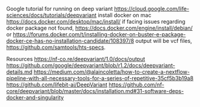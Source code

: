 Google tutorial for running on deep variant https://cloud.google.com/life-sciences/docs/tutorials/deepvariant
install docker on mac https://docs.docker.com/desktop/mac/install/
if facing issues regarding docker package not found, https://docs.docker.com/engine/install/debian/ or https://forums.docker.com/t/installing-docker-on-buster-e-package-docker-ce-has-no-installation-candidate/108397/8
output will be vcf files, https://github.com/samtools/hts-specs.

Resources 
https://nf-co.re/deepvariant/1.0/docs/output 
https://github.com/google/deepvariant/blob/r1.2/docs/deepvariant-details.md
https://medium.com/@alaincoletta/how-to-create-a-nextflow-pipeline-with-all-necessary-tools-for-a-series-of-repetitive-35cf5b3b19a8
https://github.com/lifebit-ai/DeepVariant
https://github.com/nf-core/deepvariant/blob/master/docs/installation.md#31-software-deps-docker-and-singularity
